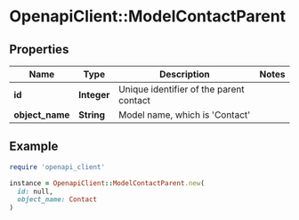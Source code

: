 # OpenapiClient::ModelContactParent

## Properties

| Name | Type | Description | Notes |
| ---- | ---- | ----------- | ----- |
| **id** | **Integer** | Unique identifier of the parent contact |  |
| **object_name** | **String** | Model name, which is &#39;Contact&#39; |  |

## Example

```ruby
require 'openapi_client'

instance = OpenapiClient::ModelContactParent.new(
  id: null,
  object_name: Contact
)
```

